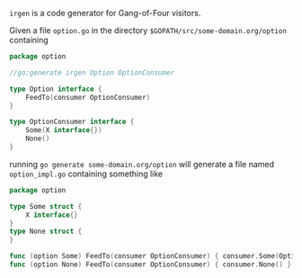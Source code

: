 `irgen` is a code generator for Gang-of-Four visitors.

Given a file `option.go` in the directory
`$GOPATH/src/some-domain.org/option`
containing

```go
package option

//go:generate irgen Option OptionConsumer

type Option interface {
    FeedTo(consumer OptionConsumer)
}

type OptionConsumer interface {
    Some(X interface{})
    None()
}
```

running `go generate some-domain.org/option` will generate a file named
`option_impl.go` containing something like

```go
package option

type Some struct {
    X interface{}
}
type None struct {
}

func (option Some) FeedTo(consumer OptionConsumer) { consumer.Some(Option.X) }
func (option None) FeedTo(consumer OptionConsumer) { consumer.None() }
```